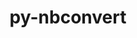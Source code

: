 ---
title: "py-nbconvert"
layout: cache
categories: [package, develop-2023-05-14]
meta: {"versions": ["7.0.0"], "compilers": ["gcc@=11.1.0"], "oss": ["ubuntu20.04"], "platforms": ["linux"], "targets": ["ppc64le", "x86_64_v3"], "stacks": ["data-vis-sdk", "e4s", "e4s-power", "root"], "num_specs": 10, "num_specs_by_stack": {"root": 10, "e4s-power": 3, "e4s": 3, "data-vis-sdk": 4}}
spec_details: [{"hash": "ebgqkn33dwhiesxntltpwrax4ngrrrda", "compiler": "gcc@=11.1.0", "versions": ["7.0.0"], "os": "ubuntu20.04", "platform": "linux", "target": "ppc64le", "variants": ["build_system=python_pip", "+serve"], "stacks": ["root", "e4s-power"], "size": "-", "tarball": "https://binaries.spack.io/releases/develop-2023-05-14/build_cache/linux-ubuntu20.04-ppc64le/gcc-11.1.0/py-nbconvert-7.0.0/linux-ubuntu20.04-ppc64le-gcc-11.1.0-py-nbconvert-7.0.0-ebgqkn33dwhiesxntltpwrax4ngrrrda.spack"}, {"hash": "gqji5efhkn7dmxgymavosmjicfqrru6u", "compiler": "gcc@=11.1.0", "versions": ["7.0.0"], "os": "ubuntu20.04", "platform": "linux", "target": "x86_64_v3", "variants": ["build_system=python_pip", "+serve"], "stacks": ["root", "e4s"], "size": "-", "tarball": "https://binaries.spack.io/releases/develop-2023-05-14/build_cache/linux-ubuntu20.04-x86_64_v3/gcc-11.1.0/py-nbconvert-7.0.0/linux-ubuntu20.04-x86_64_v3-gcc-11.1.0-py-nbconvert-7.0.0-gqji5efhkn7dmxgymavosmjicfqrru6u.spack"}, {"hash": "qoglipdrayylrxcn2edveetrb5lyzvjz", "compiler": "gcc@=11.1.0", "versions": ["7.0.0"], "os": "ubuntu20.04", "platform": "linux", "target": "x86_64_v3", "variants": ["build_system=python_pip", "+serve"], "stacks": ["root", "data-vis-sdk"], "size": "-", "tarball": "https://binaries.spack.io/releases/develop-2023-05-14/build_cache/linux-ubuntu20.04-x86_64_v3/gcc-11.1.0/py-nbconvert-7.0.0/linux-ubuntu20.04-x86_64_v3-gcc-11.1.0-py-nbconvert-7.0.0-qoglipdrayylrxcn2edveetrb5lyzvjz.spack"}, {"hash": "qzyp5fa4757t7tmdno6k4hw52op6pe7i", "compiler": "gcc@=11.1.0", "versions": ["7.0.0"], "os": "ubuntu20.04", "platform": "linux", "target": "x86_64_v3", "variants": ["build_system=python_pip", "+serve"], "stacks": ["root", "data-vis-sdk"], "size": "-", "tarball": "https://binaries.spack.io/releases/develop-2023-05-14/build_cache/linux-ubuntu20.04-x86_64_v3/gcc-11.1.0/py-nbconvert-7.0.0/linux-ubuntu20.04-x86_64_v3-gcc-11.1.0-py-nbconvert-7.0.0-qzyp5fa4757t7tmdno6k4hw52op6pe7i.spack"}, {"hash": "yf7o7igpwi3n3utniuiudivepi5eyov4", "compiler": "gcc@=11.1.0", "versions": ["7.0.0"], "os": "ubuntu20.04", "platform": "linux", "target": "x86_64_v3", "variants": ["build_system=python_pip", "+serve"], "stacks": ["root", "data-vis-sdk"], "size": "-", "tarball": "https://binaries.spack.io/releases/develop-2023-05-14/build_cache/linux-ubuntu20.04-x86_64_v3/gcc-11.1.0/py-nbconvert-7.0.0/linux-ubuntu20.04-x86_64_v3-gcc-11.1.0-py-nbconvert-7.0.0-yf7o7igpwi3n3utniuiudivepi5eyov4.spack"}, {"hash": "iom2dpkpmmfa2mzxipx2vel5tg553dgn", "compiler": "gcc@=11.1.0", "versions": ["7.0.0"], "os": "ubuntu20.04", "platform": "linux", "target": "ppc64le", "variants": ["build_system=python_pip", "+serve"], "stacks": ["root", "e4s-power"], "size": "-", "tarball": "https://binaries.spack.io/releases/develop-2023-05-14/build_cache/linux-ubuntu20.04-ppc64le/gcc-11.1.0/py-nbconvert-7.0.0/linux-ubuntu20.04-ppc64le-gcc-11.1.0-py-nbconvert-7.0.0-iom2dpkpmmfa2mzxipx2vel5tg553dgn.spack"}, {"hash": "6injlg2cqtdi6cnxqemzczhqn4iwbmlv", "compiler": "gcc@=11.1.0", "versions": ["7.0.0"], "os": "ubuntu20.04", "platform": "linux", "target": "ppc64le", "variants": ["build_system=python_pip", "+serve"], "stacks": ["root", "e4s-power"], "size": "-", "tarball": "https://binaries.spack.io/releases/develop-2023-05-14/build_cache/linux-ubuntu20.04-ppc64le/gcc-11.1.0/py-nbconvert-7.0.0/linux-ubuntu20.04-ppc64le-gcc-11.1.0-py-nbconvert-7.0.0-6injlg2cqtdi6cnxqemzczhqn4iwbmlv.spack"}, {"hash": "qz2nokgpulobzzzxf2xle6f5u6es6fq6", "compiler": "gcc@=11.1.0", "versions": ["7.0.0"], "os": "ubuntu20.04", "platform": "linux", "target": "x86_64_v3", "variants": ["build_system=python_pip", "+serve"], "stacks": ["root", "data-vis-sdk"], "size": "-", "tarball": "https://binaries.spack.io/releases/develop-2023-05-14/build_cache/linux-ubuntu20.04-x86_64_v3/gcc-11.1.0/py-nbconvert-7.0.0/linux-ubuntu20.04-x86_64_v3-gcc-11.1.0-py-nbconvert-7.0.0-qz2nokgpulobzzzxf2xle6f5u6es6fq6.spack"}, {"hash": "kx3flgce7v3kbkgvfib7rfhqqzgoryze", "compiler": "gcc@=11.1.0", "versions": ["7.0.0"], "os": "ubuntu20.04", "platform": "linux", "target": "x86_64_v3", "variants": ["build_system=python_pip", "+serve"], "stacks": ["root", "e4s"], "size": "-", "tarball": "https://binaries.spack.io/releases/develop-2023-05-14/build_cache/linux-ubuntu20.04-x86_64_v3/gcc-11.1.0/py-nbconvert-7.0.0/linux-ubuntu20.04-x86_64_v3-gcc-11.1.0-py-nbconvert-7.0.0-kx3flgce7v3kbkgvfib7rfhqqzgoryze.spack"}, {"hash": "i2gbe5a7ashi2ibggmfii3o3jcpliffq", "compiler": "gcc@=11.1.0", "versions": ["7.0.0"], "os": "ubuntu20.04", "platform": "linux", "target": "x86_64_v3", "variants": ["build_system=python_pip", "+serve"], "stacks": ["root", "e4s"], "size": "-", "tarball": "https://binaries.spack.io/releases/develop-2023-05-14/build_cache/linux-ubuntu20.04-x86_64_v3/gcc-11.1.0/py-nbconvert-7.0.0/linux-ubuntu20.04-x86_64_v3-gcc-11.1.0-py-nbconvert-7.0.0-i2gbe5a7ashi2ibggmfii3o3jcpliffq.spack"}]
---